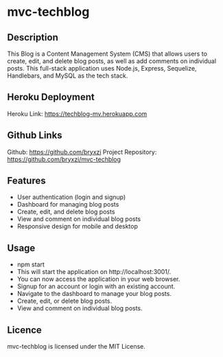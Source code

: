 # mvc-techblog

## Description

This Blog is a Content Management System (CMS) that allows users to create, edit, and delete blog posts, as well as add comments on individual posts. This full-stack application uses Node.js, Express, Sequelize, Handlebars, and MySQL as the tech stack.

## Heroku Deployment

Heroku Link: https://techblog-mv.herokuapp.com

## Github Links
Github: https://github.com/bryxzi
Project Repository: https://github.com/bryxzi/mvc-techblog

## Features

- User authentication (login and signup)
- Dashboard for managing blog posts
- Create, edit, and delete blog posts
- View and comment on individual blog posts
- Responsive design for mobile and desktop

## Usage

- npm start
- This will start the application on http://localhost:3001/. 
- You can now access the application in your web browser.
- Signup for an account or login with an existing account.
- Navigate to the dashboard to manage your blog posts.
- Create, edit, or delete blog posts.
- View and comment on individual blog posts.

## Licence

mvc-techblog is licensed under the MIT License.